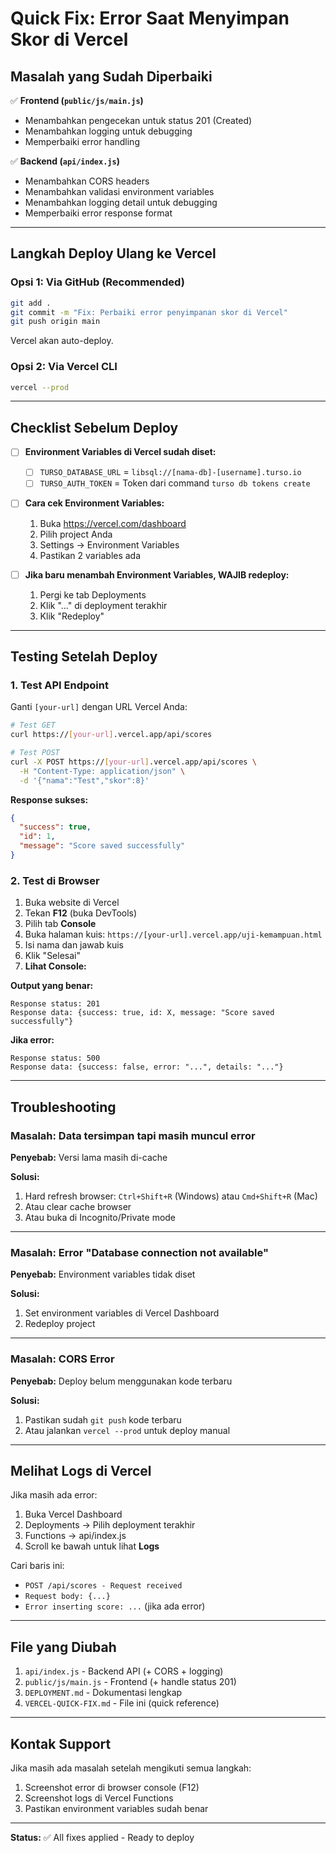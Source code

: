 # Quick Fix: Error Saat Menyimpan Skor di Vercel

## Masalah yang Sudah Diperbaiki

✅ **Frontend (`public/js/main.js`)**
- Menambahkan pengecekan untuk status 201 (Created)
- Menambahkan logging untuk debugging
- Memperbaiki error handling

✅ **Backend (`api/index.js`)**
- Menambahkan CORS headers
- Menambahkan validasi environment variables
- Menambahkan logging detail untuk debugging
- Memperbaiki error response format

---

## Langkah Deploy Ulang ke Vercel

### Opsi 1: Via GitHub (Recommended)

```bash
git add .
git commit -m "Fix: Perbaiki error penyimpanan skor di Vercel"
git push origin main
```

Vercel akan auto-deploy.

### Opsi 2: Via Vercel CLI

```bash
vercel --prod
```

---

## Checklist Sebelum Deploy

- [ ] **Environment Variables di Vercel sudah diset:**
  - [ ] `TURSO_DATABASE_URL` = `libsql://[nama-db]-[username].turso.io`
  - [ ] `TURSO_AUTH_TOKEN` = Token dari command `turso db tokens create`

- [ ] **Cara cek Environment Variables:**
  1. Buka https://vercel.com/dashboard
  2. Pilih project Anda
  3. Settings → Environment Variables
  4. Pastikan 2 variables ada

- [ ] **Jika baru menambah Environment Variables, WAJIB redeploy:**
  1. Pergi ke tab Deployments
  2. Klik "..." di deployment terakhir
  3. Klik "Redeploy"

---

## Testing Setelah Deploy

### 1. Test API Endpoint

Ganti `[your-url]` dengan URL Vercel Anda:

```bash
# Test GET
curl https://[your-url].vercel.app/api/scores

# Test POST
curl -X POST https://[your-url].vercel.app/api/scores \
  -H "Content-Type: application/json" \
  -d '{"nama":"Test","skor":8}'
```

**Response sukses:**
```json
{
  "success": true,
  "id": 1,
  "message": "Score saved successfully"
}
```

### 2. Test di Browser

1. Buka website di Vercel
2. Tekan **F12** (buka DevTools)
3. Pilih tab **Console**
4. Buka halaman kuis: `https://[your-url].vercel.app/uji-kemampuan.html`
5. Isi nama dan jawab kuis
6. Klik "Selesai"
7. **Lihat Console:**

**Output yang benar:**
```
Response status: 201
Response data: {success: true, id: X, message: "Score saved successfully"}
```

**Jika error:**
```
Response status: 500
Response data: {success: false, error: "...", details: "..."}
```

---

## Troubleshooting

### Masalah: Data tersimpan tapi masih muncul error

**Penyebab:** Versi lama masih di-cache

**Solusi:**
1. Hard refresh browser: `Ctrl+Shift+R` (Windows) atau `Cmd+Shift+R` (Mac)
2. Atau clear cache browser
3. Atau buka di Incognito/Private mode

---

### Masalah: Error "Database connection not available"

**Penyebab:** Environment variables tidak diset

**Solusi:**
1. Set environment variables di Vercel Dashboard
2. Redeploy project

---

### Masalah: CORS Error

**Penyebab:** Deploy belum menggunakan kode terbaru

**Solusi:**
1. Pastikan sudah `git push` kode terbaru
2. Atau jalankan `vercel --prod` untuk deploy manual

---

## Melihat Logs di Vercel

Jika masih ada error:

1. Buka Vercel Dashboard
2. Deployments → Pilih deployment terakhir
3. Functions → api/index.js
4. Scroll ke bawah untuk lihat **Logs**

Cari baris ini:
- `POST /api/scores - Request received`
- `Request body: {...}`
- `Error inserting score: ...` (jika ada error)

---

## File yang Diubah

1. `api/index.js` - Backend API (+ CORS + logging)
2. `public/js/main.js` - Frontend (+ handle status 201)
3. `DEPLOYMENT.md` - Dokumentasi lengkap
4. `VERCEL-QUICK-FIX.md` - File ini (quick reference)

---

## Kontak Support

Jika masih ada masalah setelah mengikuti semua langkah:

1. Screenshot error di browser console (F12)
2. Screenshot logs di Vercel Functions
3. Pastikan environment variables sudah benar

---

**Status:** ✅ All fixes applied - Ready to deploy
